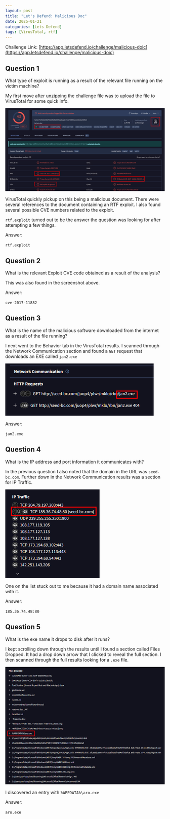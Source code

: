 ```yaml
---
layout: post
title: "Let's Defend: Malicious Doc"
date: 2025-01-21
categories: [Lets Defend]
tags: [VirusTotal, rtf] 
---
```

Challenge Link: [https://app.letsdefend.io/challenge/malicious-doic](https://app.letsdefend.io/challenge/malicious-doic)

## Question 1
What type of exploit is running as a result of the relevant file running on the victim machine?

My first move after unzipping the challenge file was to upload the file to VirusTotal for some quick info.

![](/assets/img/posts/2025-01-21-Malicious-Doc/image-0.png)

VirusTotal quickly pickup on this being a malicious document. There were several references to the document containing an RTF exploit. I also found several possible CVE numbers related to the exploit.

`rtf.exploit` turned out to be the answer the question was looking for after attempting a few things.

Answer:

`rtf.exploit`

## Question 2
What is the relevant Exploit CVE code obtained as a result of the analysis?

This was also found in the screenshot above.

Answer:

`cve-2017-11882`

## Question 3
What is the name of the malicious software downloaded from the internet as a result of the file running?

I next went to the Behavior tab in the VirusTotal results. I scanned through the Network Communication section and found a `GET` request that downloads an EXE called `jan2.exe`

![](/assets/img/posts/2025-01-21-Malicious-Doc/image-1.png)

Answer:

`jan2.exe`

## Question 4
What is the IP address and port information it communicates with?

In the previous question I also noted that the domain in the URL was `seed-bc.com`. Further down in the Network Communication results was a section for IP Traffic.

![](/assets/img/posts/2025-01-21-Malicious-Doc/image-2.png)

One on the list stuck out to me because it had a domain name associated with it.

Answer:

`185.36.74.48:80`

## Question 5
What is the exe name it drops to disk after it runs?

I kept scrolling down through the results until I found a section called Files Dropped. It had a drop down arrow that I clicked to reveal the full section. I then scanned through the full results looking for a `.exe` file.

![](/assets/img/posts/2025-01-21-Malicious-Doc/image-3.png)

I discovered an entry with `%APPDATA%\aro.exe`

Answer:

`aro.exe`